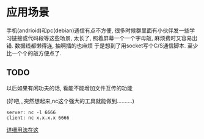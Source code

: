 应用场景
=======
手机(andrioid)和pc(debian)通信有点不方便, 
很多时候群里面有小伙伴发一些学习链接或代码段等这些场景, 太长了, 照着屏幕一个一个字母敲, 麻烦费时又容易出错.
数据线都懒得连, 抽啊插的也麻烦
于是想到了用socket写个C/S通信脚本.
至少比一个个的敲方便点了.

TODO
-------
以后如果有闲功夫的话, 看能不能增加文件互传的功能



(好吧,,,突然想起来,nc这个强大的工具就能做到..........)
```
server: nc -l 6666
client: nc x.x.x.x 6666
```
[详细用法在这](http://www.freebuf.com/sectool/168661.html)

